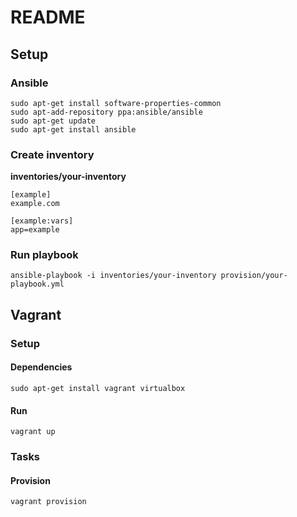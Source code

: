 # README

## Setup

### Ansible
```
sudo apt-get install software-properties-common
sudo apt-add-repository ppa:ansible/ansible
sudo apt-get update
sudo apt-get install ansible
```

### Create inventory
**inventories/your-inventory**
```
[example]
example.com

[example:vars]
app=example
```

### Run playbook
```
ansible-playbook -i inventories/your-inventory provision/your-playbook.yml
```

## Vagrant

### Setup

#### Dependencies
```
sudo apt-get install vagrant virtualbox
```

#### Run
```
vagrant up
```

### Tasks

#### Provision
```
vagrant provision
```
